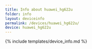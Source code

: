 ```yaml
---
title: Info about huawei_hg622u
folder: info
layout: deviceinfo
permalink: /devices/huawei_hg622u/
device: huawei_hg622u
---
```

{% include templates/device_info.md %}
